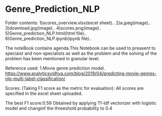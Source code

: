 # Genre_Prediction_NLP

Folder contents:
1)scores_overview.xlsx(excel sheet)..
2)a.jpeg(image)..
3)download.jpg(image)..
4)scores.png(image)..
5)Genre_prediction_NLP.html(html file)..
6)Genre_prediction_NLP.ipynb(ipynb file)..


The noteBook contains agenda.This Notebook can be used to preasent to speciaist and non-specialists as well as the problem and the solving of the problem has been mentioned in granular level.

Reference used:
1.Movie genre prediction model.     https://www.analyticsvidhya.com/blog/2019/04/predicting-movie-genres-nlp-multi-label-classification/

Scores: (Taking F1 score as the metric for evaluation):
All scores are specified in the excel sheet uploaded.

The best F1 score:0.59 
Obtained by applying Tf-Idf vectorizer with logistic model and changinf the threeshold probability to 0.4
